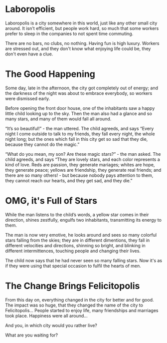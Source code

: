 # Laboropolis
Laboropolis is a city somewhere in this world, just like any other small city around. It isn't efficient, but people work hard, so much that some workers prefer to sleep in the companies to not spent time commuting.

There are no bars, no clubs, no nothing. Having fun is high luxury. Workers are stressed out, and they don't know what enjoying life could be, they don't even have a clue.

# The Good Happening
Some day, late in the afternoon, the city got completely out of energy; and the darkness of the night was about to embrace everybody, so workers were dismissed early.

Before opening the front door house, one of the inhabitants saw a happy little child looking up to the sky. Then the man also had a glance and so many stars, and many of them would fall all around.

“It’s so beautiful!” - the man uttered. The child agreeds, and says “Every night I come outside to talk to my friends, they fall every night, the whole night long; but the ones which fall in this city get so sad that they die, because they cannot do the magic.”

“What do you mean, my son? Are these magic stars?” - the man asked. The child agreeds, and says “They are lovely stars, and each color represents a kind of love. Reds are passion, they generate mariages; whites are hope, they generate peace; yellows are friendship, they generate real friends; and there are so many others! - but because nobody pays attention to them, they cannot reach our hearts, and they get sad, and they die.”

# OMG, it's Full of Stars
While the man listens to the child’s words, a yellow star comes in their direction, shines zestfully, engulfs two inhabitants, transmitting its energy to them.

The man is now very emotive, he looks around and sees so many colorful stars falling from the skies; they are in different dimentions, they fall in different velocities and directions, shinning so bright, and blinking in different intermittences, touching people and changing their lives.

The child now says that he had never seen so many falling stars. Now it's as if they were using that special occasion to fulfil the hearts of men.

# The Change Brings Felicitopolis
From this day on, everything changed in the city for better and for good. The impact was so huge, that they changed the name of the city to Felicitopolis... People started to enjoy life, many friendships and marriages took place. Happiness were all around...

And you, in which city would you rather live?

What are you waiting for?
